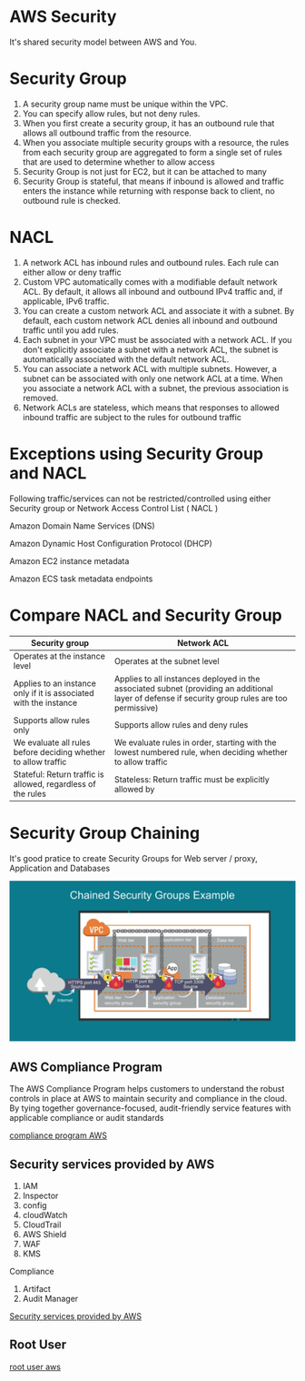 # AWS Security

It's shared security model between AWS and You.

# Security Group

1. A security group name must be unique within the VPC.
2. You can specify allow rules, but not deny rules.
3. When you first create a security group, it has an outbound rule that allows all outbound traffic from the resource.
4. When you associate multiple security groups with a resource, the rules from each security group are aggregated to form a single set of rules that are used to determine whether to allow access
5. Security Group is not just for EC2, but it can be attached to many
6. Security Group is stateful, that means if inbound is allowed and traffic enters the instance while returning with response back to client, no outbound rule is checked.

# NACL

1. A network ACL has inbound rules and outbound rules. Each rule can either allow or deny traffic
2. Custom VPC automatically comes with a modifiable default network ACL. By default, it allows all inbound and outbound IPv4 traffic and, if applicable, IPv6 traffic.
3. You can create a custom network ACL and associate it with a subnet. By default, each custom network ACL denies all inbound and outbound traffic until you add rules.
4. Each subnet in your VPC must be associated with a network ACL. If you don't explicitly associate a subnet with a network ACL, the subnet is automatically associated with the default network ACL.
5. You can associate a network ACL with multiple subnets. However, a subnet can be associated with only one network ACL at a time. When you associate a network ACL with a subnet, the previous association is removed.
5. Network ACLs are stateless, which means that responses to allowed inbound traffic are subject to the rules for outbound traffic 


# Exceptions using Security Group and NACL

Following traffic/services can not be restricted/controlled using either Security group or Network Access Control List ( NACL )

Amazon Domain Name Services (DNS)

Amazon Dynamic Host Configuration Protocol (DHCP)

Amazon EC2 instance metadata

Amazon ECS task metadata endpoints

# Compare NACL and Security Group

| Security group | Network ACL |
| --- | --- |
| Operates at the instance level | Operates at the subnet level |
| Applies to an instance only if it is associated with the instance | Applies to all instances deployed in the associated subnet (providing an additional layer of defense if security group rules are too permissive) |
| Supports allow rules only | Supports allow rules and deny rules |
| We evaluate all rules before deciding whether to allow traffic | We evaluate rules in order, starting with the lowest numbered rule, when deciding whether to allow traffic |
| Stateful: Return traffic is allowed, regardless of the rules | Stateless: Return traffic must be explicitly allowed by  |


# Security Group Chaining

It's good pratice to create Security Groups for Web server / proxy, Application and Databases

![Security Group Chaining](images/security_group_chaining.JPG)


## AWS Compliance Program

The AWS Compliance Program helps customers to understand the robust controls in place at AWS to maintain security and compliance in the cloud. 
By tying together governance-focused, audit-friendly service features with applicable compliance or audit standards

[compliance program AWS](https://aws.amazon.com/compliance/programs/)

## Security services provided by AWS

1. IAM
2. Inspector
3. config
4. cloudWatch
5. CloudTrail
6. AWS Shield
7. WAF
8. KMS

Compliance
1. Artifact
2. Audit Manager

[Security services provided by AWS](https://aws.amazon.com/products/security/)

## Root User

[root user aws](https://docs.aws.amazon.com/general/latest/gr/root-vs-iam.html#aws_tasks-that-require-root)
